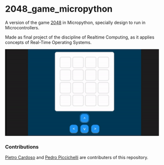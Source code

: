# 2048_game_micropython

A version of the game [2048](https://en.wikipedia.org/wiki/2048_(video_game)) in Micropython, specially design to run in Microcontrollers.

Made as final project of the discipline of Realtime Computing, as it applies concepts of Real-Time Operating Systems.

![Screen Game](./game-2048.gif)

### Contributions

[Pietro Cardoso](https://github.com/Pietro19) and [Pedro Piccichelli](https://github.com/Piccichelli) are contributers of this repository.
